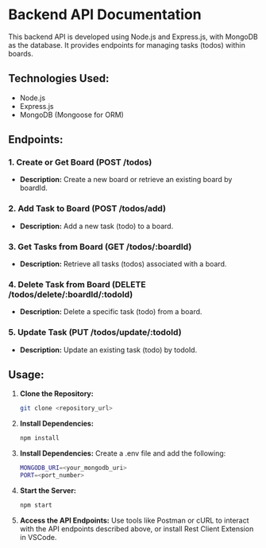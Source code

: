 # Backend API Documentation

This backend API is developed using Node.js and Express.js, with MongoDB as the database. It provides endpoints for managing tasks (todos) within boards.

## Technologies Used:
- Node.js
- Express.js
- MongoDB (Mongoose for ORM)

## Endpoints:

### 1. Create or Get Board (POST /todos)
- **Description:**
  Create a new board or retrieve an existing board by boardId.

### 2. Add Task to Board (POST /todos/add)
- **Description:**
  Add a new task (todo) to a board.

### 3. Get Tasks from Board (GET /todos/:boardId)
- **Description:**
  Retrieve all tasks (todos) associated with a board.

### 4. Delete Task from Board (DELETE /todos/delete/:boardId/:todoId)
- **Description:**
  Delete a specific task (todo) from a board.

### 5. Update Task (PUT /todos/update/:todoId)
- **Description:**
  Update an existing task (todo) by todoId.

## Usage:
1. **Clone the Repository:**
   ```bash
   git clone <repository_url>
   ```
2. **Install Dependencies:**
   ```bash
   npm install
   ```
3. **Install Dependencies:**
    Create a .env file and add the following:
    ```bash
    MONGODB_URI=<your_mongodb_uri>
    PORT=<port_number>
    ```

4. **Start the Server:**
     ```bash
     npm start
     ```

5. **Access the API Endpoints:**
   Use tools like Postman or cURL to interact with the API endpoints described above, or install Rest Client Extension in VSCode.

